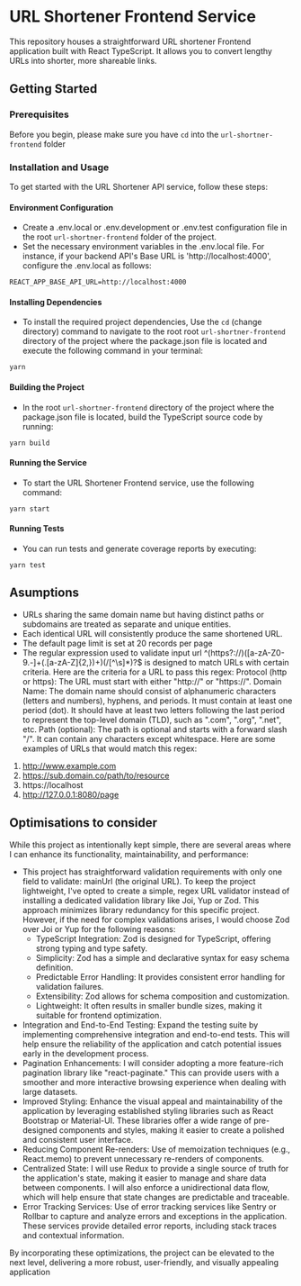 # URL Shortener Frontend Service

This repository houses a straightforward URL shortener Frontend application built with React TypeScript. It allows you to convert lengthy URLs into shorter, more shareable links.

## Getting Started
### Prerequisites

Before you begin, please make sure you have `cd` into  the `url-shortner-frontend` folder

### Installation and Usage
To get started with the URL Shortener API service, follow these steps:

#### Environment Configuration
 - Create a .env.local or .env.development or .env.test configuration file in the root `url-shortner-frontend` folder of the project.
 - Set the necessary environment variables in the .env.local file. For instance, if your backend API's Base URL is 'http://localhost:4000', configure the .env.local as follows:

```
REACT_APP_BASE_API_URL=http://localhost:4000

```

#### Installing Dependencies
- To install the required project dependencies, Use the `cd` (change directory) command to navigate to the root  root `url-shortner-frontend` directory of the project where the package.json file is located and execute the following command in your terminal:
```
yarn
```
#### Building the Project
- In the root `url-shortner-frontend` directory of the project where the package.json file is located, build the TypeScript source code by running:

```
yarn build
```

#### Running the Service
- To start the URL Shortener Frontend service, use the following command:
```
yarn start
```
#### Running Tests
- You can run tests and generate coverage reports by executing:

```
yarn test
```

## Asumptions
- URLs sharing the same domain name but having distinct paths or subdomains are treated as separate and unique entities.
- Each identical URL will consistently produce the same shortened URL.
- The default page limit is set at 20 records per page
- The regular expression used to validate input url ^(https?:\/\/)([a-zA-Z0-9.-]+(\.[a-zA-Z]{2,})+)(\/[^\s]*)?$ is designed to match URLs with certain criteria. Here are the criteria for a URL to pass this regex:
Protocol (http or https):
The URL must start with either "http://" or "https://".
Domain Name:
The domain name should consist of alphanumeric characters (letters and numbers), hyphens, and periods.
It must contain at least one period (dot).
It should have at least two letters following the last period to represent the top-level domain (TLD), such as ".com", ".org", ".net", etc.
Path (optional):
  The path is optional and starts with a forward slash "/".
  It can contain any characters except whitespace.
Here are some examples of URLs that would match this regex:
 1. http://www.example.com
 2. https://sub.domain.co/path/to/resource
 3. https://localhost
 4. http://127.0.0.1:8080/page

## Optimisations to consider
While this project as intentionally kept simple, there are several areas where I can enhance its functionality, maintainability, and performance:
- This project has straightforward validation requirements with only one field to validate: mainUrl (the original URL). To keep the project lightweight, I've opted to create a simple, regex URL validator instead of installing a dedicated validation library like Joi, Yup or Zod. This approach minimizes library redundancy for this specific project. However, if the need for complex validations arises, I would choose Zod over Joi or Yup for the following reasons:
   - TypeScript Integration: Zod is designed for TypeScript, offering strong typing and type safety.
   - Simplicity: Zod has a simple and declarative syntax for easy schema definition.
   - Predictable Error Handling: It provides consistent error handling for validation failures.
   - Extensibility: Zod allows for schema composition and customization.
   - Lightweight: It often results in smaller bundle sizes, making it suitable for frontend optimization.
- Integration and End-to-End Testing: Expand the testing suite by implementing comprehensive integration and end-to-end tests. This will help ensure the reliability of the application and catch potential issues early in the development process.
- Pagination Enhancements: I will consider adopting a more feature-rich pagination library like "react-paginate." This can provide users with a smoother and more interactive browsing experience when dealing with large datasets.
- Improved Styling: Enhance the visual appeal and maintainability of the application by leveraging established styling libraries such as React Bootstrap or Material-UI. These libraries offer a wide range of pre-designed components and styles, making it easier to create a polished and consistent user interface.
- Reducing Component Re-renders: Use of memoization techniques (e.g., React.memo) to prevent unnecessary re-renders of components.
- Centralized State: I will use Redux to provide a single source of truth for the application's state, making it easier to manage and share data between components. I will also enforce a unidirectional data flow, which will help ensure that state changes are predictable and traceable.
- Error Tracking Services:
Use of error tracking services like Sentry or Rollbar to capture and analyze errors and exceptions in the application. These services provide detailed error reports, including stack traces and contextual information.

By incorporating these optimizations, the project can be elevated to the next level, delivering a more robust, user-friendly, and visually appealing application
